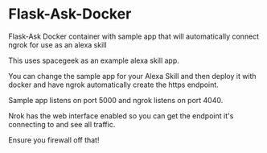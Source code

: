# Flask-Ask-Docker

[logo]: https://cdn3.techadvisor.co.uk/cmsdata/features/3660854/how-to-use-alexa_thumb800.jpg "Alexa Logo"

Flask-Ask Docker container with sample app that will automatically connect ngrok for use as an alexa skill

This uses spacegeek as an example alexa skill app.

You can change the sample app for your Alexa Skill and then deploy it with docker and have ngrok automatically create the https endpoint.

Sample app listens on port 5000 and ngrok listens on port 4040.

Nrok has the web interface enabled so you can get the endpoint it's connecting to and see all traffic.

Ensure you firewall off that!




